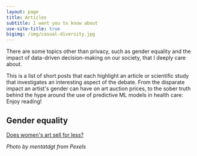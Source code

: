 ```yaml
---
layout: page
title: Articles
subtitle: I want you to know about
use-site-title: true
bigimg: /img/casual-diversity.jpg
---
```

There are some topics other than privacy, such as gender equality and the impact of data-driven decision-making on our society, that I deeply care about.

This is a list of short posts that each highlight an article or scientific study that investigates an interesting aspect of the debate.
From the disparate impact an artist's gender can have on art auction prices, to the sober truth behind the hype around the use of predictive ML models in health care: Enjoy reading!

Gender equality
---

[Does women's art sell for less?](/2019-08-05-female-art/)


*Photo by mentatdgt from Pexels*


